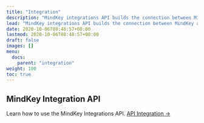```yaml
---
title: "Integration"
description: "MindKey integrations API builds the connection between MindKey and the customer’s existing applications. This enables companies to automate tasks, keep data synchronized, and integrate their programs and databases with MindKey as desired."
lead: "MindKey integrations API builds the connection between MindKey and the customer’s existing applications. This enables companies to automate tasks, keep data synchronized, and integrate their programs and databases with MindKey as desired."
date: 2020-10-06T08:48:57+00:00
lastmod: 2020-10-06T08:48:57+00:00
draft: false
images: []
menu:
  docs:
    parent: "integration"
weight: 100
toc: true
---
```


## MindKey Integration API

Learn how to use the MindKey Integrations API. [API Integration →](/docs/integration/api/)
